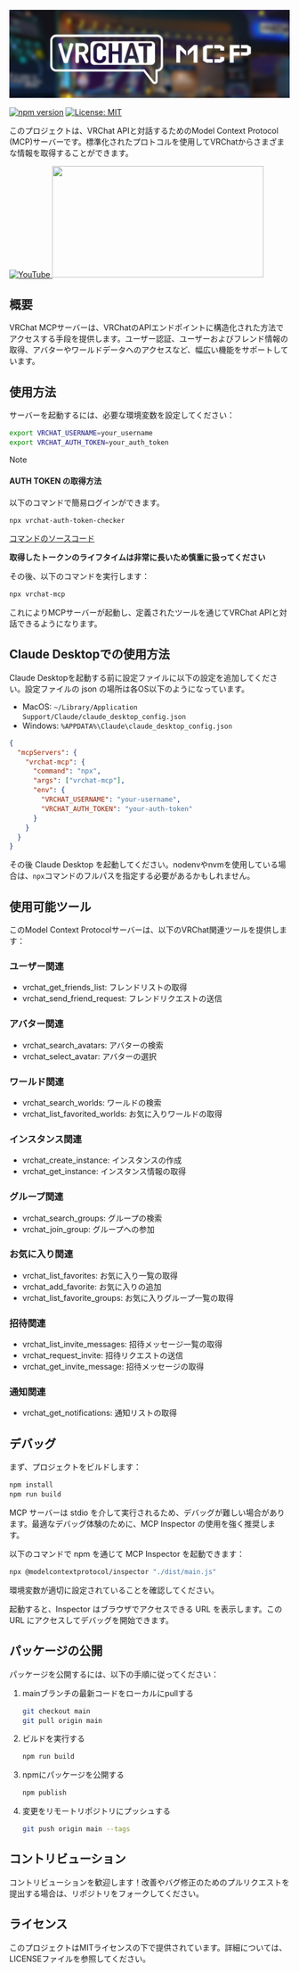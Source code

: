 ![VRChat MCP](./eyecatch.jpg)

[![npm version](https://badge.fury.io/js/vrchat-mcp.svg)](https://badge.fury.io/js/vrchat-mcp) [![License: MIT](https://img.shields.io/badge/License-MIT-yellow.svg)](https://opensource.org/licenses/MIT)

このプロジェクトは、VRChat APIと対話するためのModel Context Protocol (MCP)サーバーです。標準化されたプロトコルを使用してVRChatからさまざまな情報を取得することができます。

<a href="https://youtu.be/0MRxhzlFCkw">
  <img width="300" src="https://github.com/user-attachments/assets/85c00cc4-46b3-4f66-ab36-bf2891fdb283" alt="YouTube" />
</a>

<a href="https://glama.ai/mcp/servers/u763zoyi5a">
  <img width="380" height="200" src="https://glama.ai/mcp/servers/u763zoyi5a/badge" />
</a>

## 概要

VRChat MCPサーバーは、VRChatのAPIエンドポイントに構造化された方法でアクセスする手段を提供します。ユーザー認証、ユーザーおよびフレンド情報の取得、アバターやワールドデータへのアクセスなど、幅広い機能をサポートしています。

## 使用方法

サーバーを起動するには、必要な環境変数を設定してください：

```bash
export VRCHAT_USERNAME=your_username
export VRCHAT_AUTH_TOKEN=your_auth_token
```

> [!NOTE]
> #### AUTH TOKEN の取得方法
>
> 以下のコマンドで簡易ログインができます。
> ```
> npx vrchat-auth-token-checker
> ```
> [コマンドのソースコード](https://github.com/sawa-zen/vrchat-auth-token-checker)
>
> **取得したトークンのライフタイムは非常に長いため慎重に扱ってください**

その後、以下のコマンドを実行します：

```bash
npx vrchat-mcp
```

これによりMCPサーバーが起動し、定義されたツールを通じてVRChat APIと対話できるようになります。

## Claude Desktopでの使用方法

Claude Desktopを起動する前に設定ファイルに以下の設定を追加してください。設定ファイルの json の場所は各OS以下のようになっています。

- MacOS: `~/Library/Application Support/Claude/claude_desktop_config.json`
- Windows: `%APPDATA%\Claude\claude_desktop_config.json`

```json
{
  "mcpServers": {
    "vrchat-mcp": {
      "command": "npx",
      "args": ["vrchat-mcp"],
      "env": {
        "VRCHAT_USERNAME": "your-username",
        "VRCHAT_AUTH_TOKEN": "your-auth-token"
      }
    }
  }
}
```

その後 Claude Desktop を起動してください。nodenvやnvmを使用している場合は、`npx`コマンドのフルパスを指定する必要があるかもしれません。

## 使用可能ツール

このModel Context Protocolサーバーは、以下のVRChat関連ツールを提供します：

### ユーザー関連
- vrchat_get_friends_list: フレンドリストの取得
- vrchat_send_friend_request: フレンドリクエストの送信

### アバター関連
- vrchat_search_avatars: アバターの検索
- vrchat_select_avatar: アバターの選択

### ワールド関連
- vrchat_search_worlds: ワールドの検索
- vrchat_list_favorited_worlds: お気に入りワールドの取得

### インスタンス関連
- vrchat_create_instance: インスタンスの作成
- vrchat_get_instance: インスタンス情報の取得

### グループ関連
- vrchat_search_groups: グループの検索
- vrchat_join_group: グループへの参加

### お気に入り関連
- vrchat_list_favorites: お気に入り一覧の取得
- vrchat_add_favorite: お気に入りの追加
- vrchat_list_favorite_groups: お気に入りグループ一覧の取得

### 招待関連
- vrchat_list_invite_messages: 招待メッセージ一覧の取得
- vrchat_request_invite: 招待リクエストの送信
- vrchat_get_invite_message: 招待メッセージの取得

### 通知関連
- vrchat_get_notifications: 通知リストの取得

## デバッグ

まず、プロジェクトをビルドします：

```bash
npm install
npm run build
```

MCP サーバーは stdio を介して実行されるため、デバッグが難しい場合があります。最適なデバッグ体験のために、MCP Inspector の使用を強く推奨します。

以下のコマンドで npm を通じて MCP Inspector を起動できます：

```bash
npx @modelcontextprotocol/inspector "./dist/main.js"
```

環境変数が適切に設定されていることを確認してください。

起動すると、Inspector はブラウザでアクセスできる URL を表示します。この URL にアクセスしてデバッグを開始できます。

## パッケージの公開

パッケージを公開するには、以下の手順に従ってください：

1. mainブランチの最新コードをローカルにpullする
   ```bash
   git checkout main
   git pull origin main
   ```

2. ビルドを実行する
   ```bash
   npm run build
   ```

4. npmにパッケージを公開する
   ```bash
   npm publish
   ```

5. 変更をリモートリポジトリにプッシュする
   ```bash
   git push origin main --tags
   ```

## コントリビューション

コントリビューションを歓迎します！改善やバグ修正のためのプルリクエストを提出する場合は、リポジトリをフォークしてください。

## ライセンス

このプロジェクトはMITライセンスの下で提供されています。詳細については、LICENSEファイルを参照してください。
